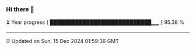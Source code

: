 ### Hi there 👋

⏳ Year progress { ████████████████████████████▁▁ } 95.38 %

---

⏰ Updated on Sun, 15 Dec 2024 01:59:36 GMT


